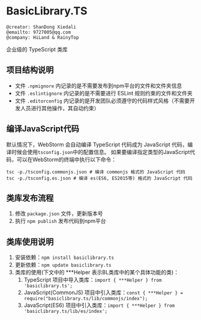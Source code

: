 # BasicLibrary.TS

```shell
@creator: ShanDong Xiedali
@emailto: 9727005@qq.com
@company: HiLand & RainyTop
```

企业级的 TypeScript 类库


## 项目结构说明
* 文件 `.npmignore` 内记录的是不需要发布到npm平台的文件和文件夹信息
* 文件 `.eslintignore` 内记录的是不需要进行 ESLint 规则约束的文件和文件夹
* 文件 `.editorconfig` 内记录的是开发团队必须遵守的代码样式风格（不需要开发人员进行其他操作，其自动约束）

## 编译JavaScript代码
默认情况下，WebStorm 会自动编译 TypeScript 代码成为 JavaScript 代码，编译时候会使用`tsconfig.json`中的配置信息。
如果要编译指定类型的JavaScript代码，可以在WebStorm的终端中执行以下命令：
```shell
tsc -p./tsconfig.commonjs.json # 编译 commonjs 格式的 JavaScript 代码
tsc -p./tsconfig.es.json # 编译 es(ES6, ES2015等) 格式的 JavaScript 代码
```

## 类库发布流程
1. 修改 `package.json` 文件，更新版本号
2. 执行 `npm publish` 发布代码到npm平台

## 类库使用说明
1. 安装依赖：`npm install basiclibrary.ts`
2. 更新依赖：`npm update basiclibrary.ts`
3. 类库的使用(下文中的 ***Helper 表示BL类库中的某个具体功能的类)：
   1. TypeScript 项目中导入类库：`import { ***Helper } from 'basiclibrary.ts';`
   2. JavaScript(CommonJS) 项目中引入类库：`const { ***Helper } = require("basiclibrary.ts/lib/commonjs/index");`
   3. JavaScript(ES6) 项目中引入类库：`import { ***Helper } from 'basiclibrary.ts/lib/es/index';`
